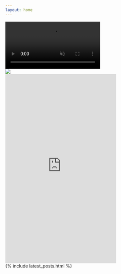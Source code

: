 ```yaml
---
layout: home
---
```


<div id="backgroundVideoContainer">
  <video autoplay muted loop id="backgroundVideo">
    <source src="{{ site.baseurl }}/public/video/banner-video.mp4" type="video/mp4">
  </video>
  <div id="videoHeader">
    <img class="headervidlink" src="{{ site.baseurl }}/public/img/logo-splash.png">
  </div>
</div>
<div id="content">

  <iframe src="https://discord.com/widget?id=154310693171101697&theme=dark" width="350" height="600" allowtransparency="true" frameborder="0" sandbox="allow-popups allow-popups-to-escape-sandbox allow-same-origin allow-scripts"></iframe>

</div>

<div id="container">
  <div id="content">
    {% include latest_posts.html  %}
  </div>
</div>